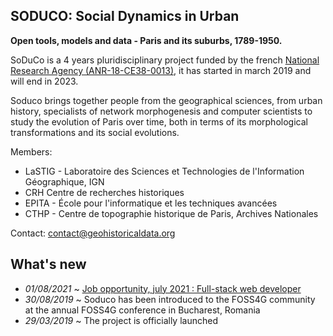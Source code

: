 ## SODUCO: Social Dynamics in Urban 
**Open tools, models and data - Paris and its suburbs, 1789-1950.**

SoDuCo is a 4 years pluridisciplinary project funded by the french [National Research Agency (ANR-18-CE38-0013)](https://anr.fr/Projet-ANR-18-CE38-0013), it has started in march 2019 and will end in 2023.

Soduco brings together people from the geographical sciences, from urban history, specialists of network morphogenesis and computer scientists to study the evolution of Paris over time, both in terms of its morphological transformations and its social evolutions.

Members:
- LaSTIG - Laboratoire des Sciences et Technologies de l'Information Géographique, IGN
- CRH Centre de recherches historiques
- EPITA - École pour l'informatique et les techniques avancées
- CTHP - Centre de topographie historique de Paris, Archives Nationales


Contact: contact@geohistoricaldata.org

## What's new
* *01/08/2021* ~ [Job opportunity, july 2021 : Full-stack web developer](https://soduco.github.io/static/documents/SoDUCo2021DevelopWebFullstack_en.pdf)
* *30/08/2019* ~ Soduco has been introduced to the FOSS4G community at the annual FOSS4G conference in Bucharest, Romania
* *29/03/2019* ~ The project is officially launched
